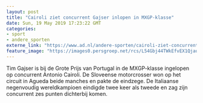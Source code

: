 ```yaml
---
layout: post
title: "Cairoli ziet concurrent Gajser inlopen in MXGP-klasse"
date: Sun, 19 May 2019 17:23:22 GMT
categories: 
- sport 
- andere_sporten 
externe_link: "https://www.ad.nl/andere-sporten/cairoli-ziet-concurrent-gajser-inlopen-in-mxgp-klasse~a3107a2c/"
feature_image: "https://images0.persgroep.net/rcs/L54Gbj44TWkEfvEX1QjauUvNLPw/diocontent/144562431/_fitwidth/400/?appId=21791a8992982cd8da851550a453bd7f&quality=0.7"
---
```


Tim Gajser is bij de Grote Prijs van Portugal in de MXGP-klasse ingelopen op concurrent Antonio Cairoli. De Sloveense motorcrosser won op het circuit in Agueda beide manches en pakte de eindzege. De Italiaanse negenvoudig wereldkampioen eindigde twee keer als tweede en zag zijn concurrent zes punten dichterbij komen.
